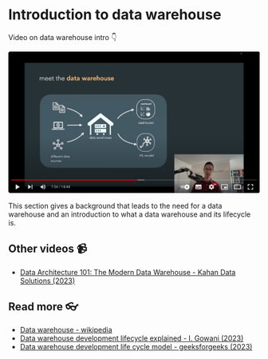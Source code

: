# Introduction to data warehouse

Video on data warehouse intro :point_down:

[![dwh_video_intro](https://github.com/kokchun/assets/blob/main/data_warehouse/intro_video.png?raw=true)](https://youtu.be/x9AyMOVAtV4)

This section gives a background that leads to the need for a data warehouse and an introduction to what a data warehouse and its lifecycle is.

## Other videos :video_camera:

- [Data Architecture 101: The Modern Data Warehouse - Kahan Data Solutions (2023)](https://www.youtube.com/watch?v=NARrRbFKHeI)

## Read more :eyeglasses:

- [Data warehouse - wikipedia](https://en.wikipedia.org/wiki/Data_warehouse)
- [Data warehouse development lifecycle explained - I. Gowani (2023)](https://www.dataversity.net/the-data-warehouse-development-lifecycle-explained/)
- [Data warehouse development life cycle model - geeksforgeeks (2023)](https://www.geeksforgeeks.org/data-warehouse-development-life-cycle-model/)
